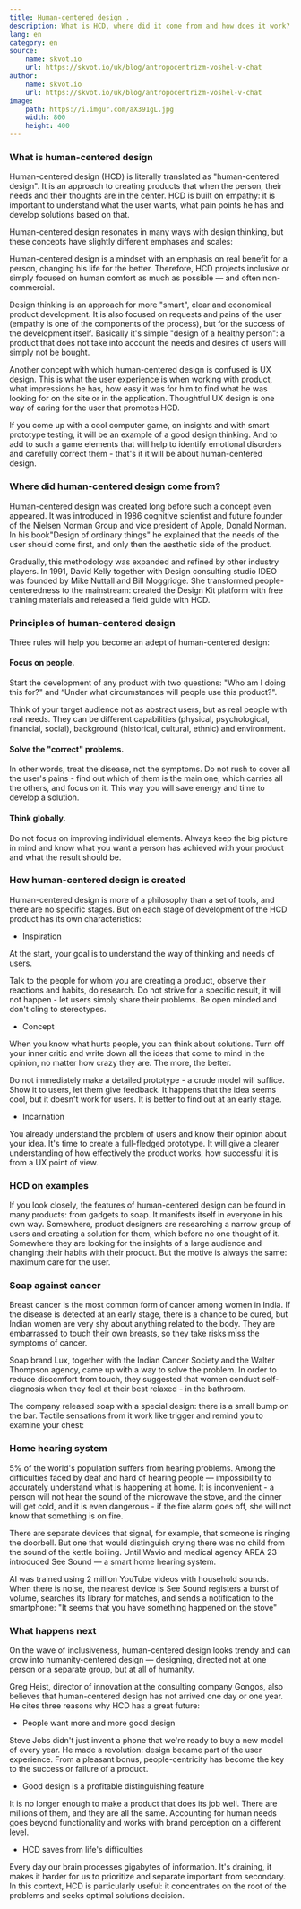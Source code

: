 ```yaml
---
title: Human-centered design .
description: What is HCD, where did it come from and how does it work?
lang: en
category: en
source:
    name: skvot.io
    url: https://skvot.io/uk/blog/antropocentrizm-voshel-v-chat
author:
    name: skvot.io
    url: https://skvot.io/uk/blog/antropocentrizm-voshel-v-chat
image:
    path: https://i.imgur.com/aX391gL.jpg
    width: 800
    height: 400
---
```


### What is human-centered design

Human-centered design (HCD) is literally translated as "human-centered design". It is an approach to creating products 
that when the person, their needs and their thoughts are in the center. HCD is built on empathy: it is important to 
understand what the user wants, what pain points he has and develop solutions based on that.

Human-centered design resonates in many ways with design thinking, but these concepts have slightly different emphases 
and scales:

Human-centered design is a mindset with an emphasis on real benefit for a person, changing his life for the better. 
Therefore, HCD projects inclusive or simply focused on human comfort as much as possible — and often non-commercial.

Design thinking is an approach for more "smart", clear and economical product development. It is also focused on
requests and pains of the user (empathy is one of the components of the process), but for the success of the development 
itself. Basically it's simple "design of a healthy person": a product that does not take into account the needs and desires 
of users will simply not be bought.

Another concept with which human-centered design is confused is UX design. This is what the user experience is when working 
with product, what impressions he has, how easy it was for him to find what he was looking for on the site or in the 
application. Thoughtful UX design is one way of caring for the user that promotes HCD.

If you come up with a cool computer game, on insights and with smart prototype testing, it will be an example of a good
design thinking. And to add to such a game elements that will help to identify emotional disorders and carefully correct 
them - that's it it will be about human-centered design.

### Where did human-centered design come from?

Human-centered design was created long before such a concept even appeared. It was introduced in 1986 cognitive scientist 
and future founder of the Nielsen Norman Group and vice president of Apple, Donald Norman. In his book"Design of ordinary things" 
he explained that the needs of the user should come first, and only then the aesthetic side of the product.

Gradually, this methodology was expanded and refined by other industry players. In 1991, David Kelly together with
Design consulting studio IDEO was founded by Mike Nuttall and Bill Moggridge. She transformed people-centeredness
to the mainstream: created the Design Kit platform with free training materials and released a field guide with HCD.

### Principles of human-centered design

Three rules will help you become an adept of human-centered design:

#### Focus on people.
Start the development of any product with two questions: "Who am I doing this for?" and “Under what circumstances will 
people use this product?".

Think of your target audience not as abstract users, but as real people with real needs. They can
be different capabilities (physical, psychological, financial, social), background (historical, cultural, ethnic) and 
environment.

#### Solve the "correct" problems.
In other words, treat the disease, not the symptoms. Do not rush to cover all the user's pains - find out which of them 
is the main one, which carries all the others, and focus on it. This way you will save energy and time to develop a solution.

#### Think globally.
Do not focus on improving individual elements. Always keep the big picture in mind and know what you want
a person has achieved with your product and what the result should be.

### How human-centered design is created

Human-centered design is more of a philosophy than a set of tools, and there are no specific stages. But on each stage of 
development of the HCD product has its own characteristics:

- Inspiration

At the start, your goal is to understand the way of thinking and needs of users.

Talk to the people for whom you are creating a product, observe their reactions and habits, do research.
Do not strive for a specific result, it will not happen - let users simply share their problems. Be open minded and
don't cling to stereotypes.

- Concept

When you know what hurts people, you can think about solutions. Turn off your inner critic and write down all the ideas 
that come to mind in the opinion, no matter how crazy they are. The more, the better.

Do not immediately make a detailed prototype - a crude model will suffice. Show it to users, let them give feedback. 
It happens that the idea seems cool, but it doesn't work for users. It is better to find out at an early stage.

- Incarnation

You already understand the problem of users and know their opinion about your idea. It's time to create a full-fledged 
prototype. It will give a clearer understanding of how effectively the product works, how successful it is from a UX 
point of view.

### HCD on examples

If you look closely, the features of human-centered design can be found in many products: from gadgets to soap. It 
manifests itself in everyone in his own way. Somewhere, product designers are researching a narrow group of users and 
creating a solution for them, which before no one thought of it. Somewhere they are looking for the insights of a large 
audience and changing their habits with their product. But the motive is always the same: maximum care for the user.

### Soap against cancer

Breast cancer is the most common form of cancer among women in India. If the disease is detected at an early stage, there 
is a chance to be cured, but Indian women are very shy about anything related to the body. They are embarrassed to touch 
their own breasts, so they take risks miss the symptoms of cancer.

Soap brand Lux, together with the Indian Cancer Society and the Walter Thompson agency, came up with a way to solve the 
problem. In order to reduce discomfort from touch, they suggested that women conduct self-diagnosis when they feel at their 
best relaxed - in the bathroom.

The company released soap with a special design: there is a small bump on the bar. Tactile sensations from it work like
trigger and remind you to examine your chest:

[](https://www.youtube.com/watch?v=uIDJRWfHrcg)

### Home hearing system

5% of the world's population suffers from hearing problems. Among the difficulties faced by deaf and hard of hearing people
— impossibility to accurately understand what is happening at home. It is inconvenient - a person will not hear the sound 
of the microwave the stove, and the dinner will get cold, and it is even dangerous - if the fire alarm goes off, she will 
not know that something is on fire.

There are separate devices that signal, for example, that someone is ringing the doorbell. But one that would distinguish 
crying there was no child from the sound of the kettle boiling. Until Wavio and medical agency AREA 23 introduced See Sound
— a smart home hearing system.

AI was trained using 2 million YouTube videos with household sounds. When there is noise, the nearest device is See Sound
registers a burst of volume, searches its library for matches, and sends a notification to the smartphone: "It seems that 
you have something happened on the stove"

[](https://www.youtube.com/channel/UCEZh50Y6dR3mD8i05F919BQ)

### What happens next

On the wave of inclusiveness, human-centered design looks trendy and can grow into humanity-centered design — designing,
directed not at one person or a separate group, but at all of humanity.

Greg Heist, director of innovation at the consulting company Gongos, also believes that human-centered design has not 
arrived one day or one year. He cites three reasons why HCD has a great future:

- People want more and more good design

Steve Jobs didn't just invent a phone that we're ready to buy a new model of every year. He made a revolution: design 
became part of the user experience. From a pleasant bonus, people-centricity has become the key to the success or failure 
of a product.

- Good design is a profitable distinguishing feature

It is no longer enough to make a product that does its job well. There are millions of them, and they are all the same.
Accounting for human needs goes beyond functionality and works with brand perception on a different level.

- HCD saves from life's difficulties

Every day our brain processes gigabytes of information. It's draining, it makes it harder for us to prioritize and separate
important from secondary. In this context, HCD is particularly useful: it concentrates on the root of the problems and 
seeks optimal solutions decision.